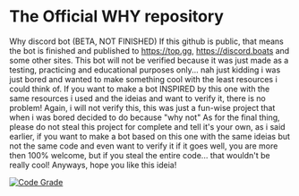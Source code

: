 # The Official WHY repository
Why discord bot (BETA, NOT FINISHED) If this github is public, that means the bot is finished and published to https://top.gg, https://discord.boats and some other sites. This bot will not be verified because it was just made as a testing, practicing and educational purposes only... nah just kidding i was just bored and wanted to make something cool with the least resources i could think of. If you want to make a bot INSPIRED by this one with the same resources i used and the ideias and want to verify it, there is no problem! Again, i will not verify this, this was just a fun-wise project that when i was bored decided to do because "why not" As for the final thing, please do not steal this project for complete and tell it's your own, as i said earlier, if you want to make a bot based on this one with the same ideias but not the same code and even want to verify it if it goes well, you are more then 100% welcome, but if you steal the entire code... that wouldn't be really cool!
Anyways, hope you like this ideia!

[![Code Grade](https://www.code-inspector.com/project/26228/status/svg)](https://frontend.code-inspector.com/public/project/26228/why2/dashboard)

